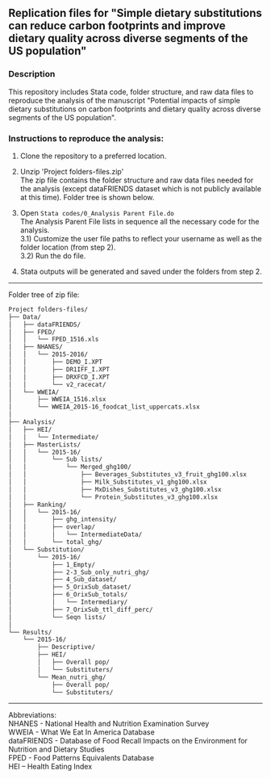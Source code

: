 ## Replication files for "Simple dietary substitutions can reduce carbon footprints and improve dietary quality across diverse segments of the US population"

### Description
This repository includes Stata code, folder structure, and raw data files to reproduce the analysis of the manuscript "Potential impacts of simple dietary substitutions on carbon footprints and dietary quality across diverse segments of the US population".


### Instructions to reproduce the analysis:

1) Clone the repository to a preferred location.

2) Unzip 'Project folders-files.zip'  
The zip file contains the folder structure and raw data files needed for the analysis (except dataFRIENDS dataset which is not publicly available at this time). Folder tree is shown below.

3) Open `Stata codes/0_Analysis Parent File.do`  
The Analysis Parent File lists in sequence all the necessary code for the analysis.  
3.1) Customize the user file paths to reflect your username as well as the folder location (from step 2).  
3.2) Run the do file.

4) Stata outputs will be generated and saved under the folders from step 2.  

*****

Folder tree of zip file:
```bash
Project folders-files/
├── Data/
│   ├── dataFRIENDS/
│   ├── FPED/
│   │   └── FPED_1516.xls
│   ├── NHANES/
│   │   └── 2015-2016/
│   │       ├── DEMO_I.XPT
│   │       ├── DR1IFF_I.XPT
│   │       ├── DRXFCD_I.XPT
│   │       └── v2_racecat/
│   └── WWEIA/
│       ├── WWEIA_1516.xlsx
│       └── WWEIA_2015-16_foodcat_list_uppercats.xlsx
│
├── Analysis/
│   ├── HEI/
│   │   └── Intermediate/
│   ├── MasterLists/
│   │   └── 2015-16/
│   │       └── Sub lists/
│   │           └── Merged_ghg100/
│   │               ├── Beverages_Substitutes_v3_fruit_ghg100.xlsx
│   │               ├── Milk_Substitutes_v1_ghg100.xlsx
│   │               ├── MxDishes_Substitutes_v3_ghg100.xlsx
│   │               └── Protein_Substitutes_v3_ghg100.xlsx
│   ├── Ranking/
│   │   └── 2015-16/
│   │       ├── ghg_intensity/
│   │       ├── overlap/
│   │       │   └── IntermediateData/
│   │       └── total_ghg/
│   └── Substitution/
│       └── 2015-16/
│           ├── 1_Empty/
│           ├── 2-3_Sub_only_nutri_ghg/
│           ├── 4_Sub_dataset/
│           ├── 5_OrixSub_dataset/
│           ├── 6_OrixSub_totals/
│           │   └── Intermediary/
│           ├── 7_OrixSub_ttl_diff_perc/
│           └── Seqn lists/
│
└── Results/
    └── 2015-16/
        ├── Descriptive/
        ├── HEI/
        │   ├── Overall pop/
        │   └── Substituters/
        └── Mean_nutri_ghg/
            ├── Overall pop/
            └── Substituters/

```
*****

Abbreviations:  
NHANES - National Health and Nutrition Examination Survey  
WWEIA - What We Eat In America Database  
dataFRIENDS - Database of Food Recall Impacts on the Environment for Nutrition and Dietary Studies  
FPED - Food Patterns Equivalents Database  
HEI – Health Eating Index  
